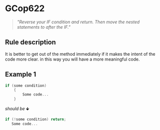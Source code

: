 ﻿# GCop622

> *"Reverse your IF condition and return. Then move the nested statements to after the IF."*


## Rule description
It is better to get out of the method immediately if it makes the intent of the code more clear. in this way you will have a more meaningful code.

## Example 1
```csharp
if (some condition)
    {
        Some code...            
    }
```
*should be* 🡻

```csharp
if (!some condition) return;
   Some code...
```